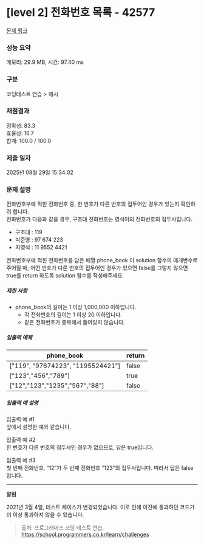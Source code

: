 # [level 2] 전화번호 목록 - 42577 

[문제 링크](https://school.programmers.co.kr/learn/courses/30/lessons/42577) 

### 성능 요약

메모리: 29.9 MB, 시간: 97.40 ms

### 구분

코딩테스트 연습 > 해시

### 채점결과

정확성: 83.3<br/>효율성: 16.7<br/>합계: 100.0 / 100.0

### 제출 일자

2025년 08월 29일 15:34:02

### 문제 설명

<p>전화번호부에 적힌 전화번호 중, 한 번호가 다른 번호의 접두어인 경우가 있는지 확인하려 합니다.<br>
전화번호가 다음과 같을 경우, 구조대 전화번호는 영석이의 전화번호의 접두사입니다.</p>

<ul>
<li>구조대 : 119</li>
<li>박준영 : 97 674 223</li>
<li>지영석 : 11 9552 4421</li>
</ul>

<p>전화번호부에 적힌 전화번호를 담은 배열 phone_book 이 solution 함수의 매개변수로 주어질 때, 어떤 번호가 다른 번호의 접두어인 경우가 있으면 false를 그렇지 않으면 true를 return 하도록 solution 함수를 작성해주세요.</p>

<h5>제한 사항</h5>

<ul>
<li>phone_book의 길이는 1 이상 1,000,000 이하입니다.

<ul>
<li>각 전화번호의 길이는 1 이상 20 이하입니다.</li>
<li>같은 전화번호가 중복해서 들어있지 않습니다.</li>
</ul></li>
</ul>

<h5>입출력 예제</h5>
<table class="table">
        <thead><tr>
<th>phone_book</th>
<th>return</th>
</tr>
</thead>
        <tbody><tr>
<td>["119", "97674223", "1195524421"]</td>
<td>false</td>
</tr>
<tr>
<td>["123","456","789"]</td>
<td>true</td>
</tr>
<tr>
<td>["12","123","1235","567","88"]</td>
<td>false</td>
</tr>
</tbody>
      </table>
<h5>입출력 예 설명</h5>

<p>입출력 예 #1<br>
앞에서 설명한 예와 같습니다.</p>

<p>입출력 예 #2<br>
한 번호가 다른 번호의 접두사인 경우가 없으므로, 답은 true입니다.</p>

<p>입출력 예 #3<br>
첫 번째 전화번호, “12”가 두 번째 전화번호 “123”의 접두사입니다. 따라서 답은 false입니다.</p>

<hr>

<p><strong>알림</strong></p>

<p>2021년 3월 4일, 테스트 케이스가 변경되었습니다. 이로 인해 이전에 통과하던 코드가 더 이상 통과하지 않을 수 있습니다.</p>


> 출처: 프로그래머스 코딩 테스트 연습, https://school.programmers.co.kr/learn/challenges